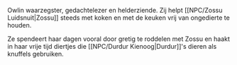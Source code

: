 Owlin waarzegster, gedachtelezer en helderziende. 
Zij helpt [[NPC/Zossu Luidsnuit|Zossu]] steeds met koken en met de keuken vrij van ongedierte te houden.

Ze spendeert haar dagen vooral door gretig te roddelen met Zossu en haakt in haar vrije tijd diertjes die [[NPC/Durdur Kienoog|Durdur]]'s dieren als knuffels gebruiken.